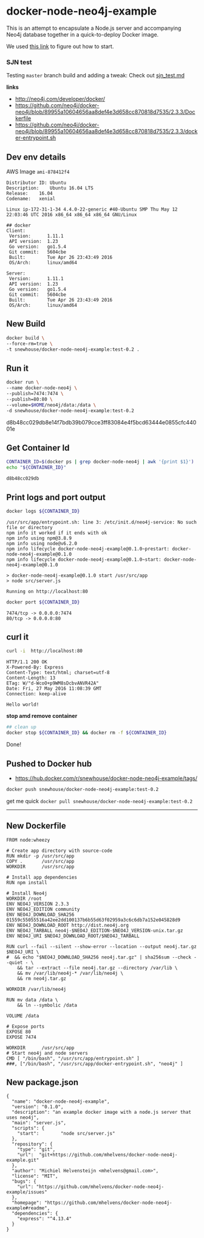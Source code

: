 # docker-node-neo4j-example

This is an attempt to encapsulate a Node.js server and accompanying
Neo4j database together in a quick-to-deploy Docker image.

We used [this link](https://nodejs.org/en/docs/guides/nodejs-docker-webapp/)
to figure out how to start.

### SJN test
Testing `master` branch build and adding a tweak: Check out [sjn_test.md](https://github.com/mhelvens/docker-node-neo4j-example/blob/sjn-0.1/sjn/sjn_test.md)

**links**  

- http://neo4j.com/developer/docker/  
- https://github.com/neo4j/docker-neo4j/blob/89955a10604656aa8def4e3d658cc870818d7535/2.3.3/Dockerfile  
- https://github.com/neo4j/docker-neo4j/blob/89955a10604656aa8def4e3d658cc870818d7535/2.3.3/docker-entrypoint.sh  


## Dev env details

AWS Image `ami-878412f4`

```
Distributor ID:	Ubuntu
Description:	Ubuntu 16.04 LTS
Release:	16.04
Codename:	xenial

Linux ip-172-31-1-34 4.4.0-22-generic #40-Ubuntu SMP Thu May 12 22:03:46 UTC 2016 x86_64 x86_64 x86_64 GNU/Linux

## docker
Client:
 Version:      1.11.1
 API version:  1.23
 Go version:   go1.5.4
 Git commit:   5604cbe
 Built:        Tue Apr 26 23:43:49 2016
 OS/Arch:      linux/amd64

Server:
 Version:      1.11.1
 API version:  1.23
 Go version:   go1.5.4
 Git commit:   5604cbe
 Built:        Tue Apr 26 23:43:49 2016
 OS/Arch:      linux/amd64
```

## New Build

```bash
docker build \
--force-rm=true \
-t snewhouse/docker-node-neo4j-example:test-0.2 .
```

## Run it

```bash
docker run \
--name docker-node-neo4j \
--publish=7474:7474 \
--publish=80:80 \
--volume=$HOME/neo4j/data:/data \
-d snewhouse/docker-node-neo4j-example:test-0.2
```

d8b48cc029db8e14f7bdb39b079cce3ff83084e4f5bcd63444e0855cfc44001e

## Get Container Id

```bash
CONTAINER_ID=$(docker ps | grep docker-node-neo4j | awk '{print $1}')
echo "${CONTAINER_ID}"
```

`d8b48cc029db`

## Print logs and port output

```bash
docker logs ${CONTAINER_ID}
```

```
/usr/src/app/entrypoint.sh: line 3: /etc/init.d/neo4j-service: No such file or directory
npm info it worked if it ends with ok
npm info using npm@3.8.9
npm info using node@v6.2.0
npm info lifecycle docker-node-neo4j-example@0.1.0~prestart: docker-node-neo4j-example@0.1.0
npm info lifecycle docker-node-neo4j-example@0.1.0~start: docker-node-neo4j-example@0.1.0

> docker-node-neo4j-example@0.1.0 start /usr/src/app
> node src/server.js

Running on http://localhost:80
```

```bash
docker port ${CONTAINER_ID}
```
```
7474/tcp -> 0.0.0.0:7474
80/tcp -> 0.0.0.0:80
```

## curl it

```bash
curl -i  http://localhost:80
```

```
HTTP/1.1 200 OK
X-Powered-By: Express
Content-Type: text/html; charset=utf-8
Content-Length: 13
ETag: W/"d-WcoO+p9WM8sDcbvANVR42A"
Date: Fri, 27 May 2016 11:08:39 GMT
Connection: keep-alive

Hello world!
```

**stop amd remove container**

```bash
## clean up
docker stop ${CONTAINER_ID} && docker rm -f ${CONTAINER_ID}
```
Done!

## Pushed to Docker hub

- https://hub.docker.com/r/snewhouse/docker-node-neo4j-example/tags/

```bash
docker push snewhouse/docker-node-neo4j-example:test-0.2
```

get me quick `docker pull snewhouse/docker-node-neo4j-example:test-0.2`

*******

## New Dockerfile

```
FROM node:wheezy

# Create app directory with source-code
RUN mkdir -p /usr/src/app
COPY .       /usr/src/app
WORKDIR      /usr/src/app

# Install app dependencies
RUN npm install

# Install Neo4j
WORKDIR /root
ENV NEO4J_VERSION 2.3.3
ENV NEO4J_EDITION community
ENV NEO4J_DOWNLOAD_SHA256 01559c55055516a42ee2dd100137b6b55d63f02959a3c6c6db7a152e045828d9
ENV NEO4J_DOWNLOAD_ROOT http://dist.neo4j.org
ENV NEO4J_TARBALL neo4j-$NEO4J_EDITION-$NEO4J_VERSION-unix.tar.gz
ENV NEO4J_URI $NEO4J_DOWNLOAD_ROOT/$NEO4J_TARBALL

RUN curl --fail --silent --show-error --location --output neo4j.tar.gz $NEO4J_URI \
#  && echo "$NEO4J_DOWNLOAD_SHA256 neo4j.tar.gz" | sha256sum --check --quiet - \
    && tar --extract --file neo4j.tar.gz --directory /var/lib \
    && mv /var/lib/neo4j-* /var/lib/neo4j \
    && rm neo4j.tar.gz

WORKDIR /var/lib/neo4j

RUN mv data /data \
    && ln --symbolic /data

VOLUME /data

# Expose ports
EXPOSE 80 
EXPOSE 7474

WORKDIR      /usr/src/app
# Start neo4j and node servers
CMD [ "/bin/bash", "/usr/src/app/entrypoint.sh" ] 
###, ["/bin/bash", "/usr/src/app/docker-entrypoint.sh", "neo4j" ]
```

## New package.json

```
{
  "name": "docker-node-neo4j-example",
  "version": "0.1.0",
  "description": "an example docker image with a node.js server that uses neo4j",
  "main": "server.js",
  "scripts": {
    "start":        "node src/server.js"
  },
  "repository": {
    "type": "git",
    "url":  "git+https://github.com/mhelvens/docker-node-neo4j-example.git"
  },
  "author": "Michiel Helvensteijn <mhelvens@gmail.com>",
  "license": "MIT",
  "bugs": {
    "url": "https://github.com/mhelvens/docker-node-neo4j-example/issues"
  },
  "homepage": "https://github.com/mhelvens/docker-node-neo4j-example#readme",
  "dependencies": {
    "express": "^4.13.4"
  }
}
```
